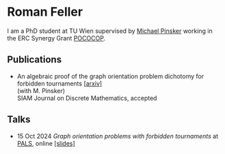 # Roman Feller

I am a PhD student at TU Wien supervised by [Michael Pinsker](https://dmg.tuwien.ac.at/pinsker/) working in the ERC Synergy Grant [POCOCOP](https://www.pococop.eu).


## Publications

* An algebraic proof of the graph orientation problem dichotomy for forbidden tournaments [[arxiv]](https://arxiv.org/pdf/2405.20263)<br>
  (with M. Pinsker)<br>
  SIAM Journal on Discrete Mathematics, accepted

## Talks

* 15 Oct 2024 *Graph orientation problems with forbidden tournaments* at [PALS](https://math.colorado.edu/algebralogic/), online [[slides]](pdf-file)
